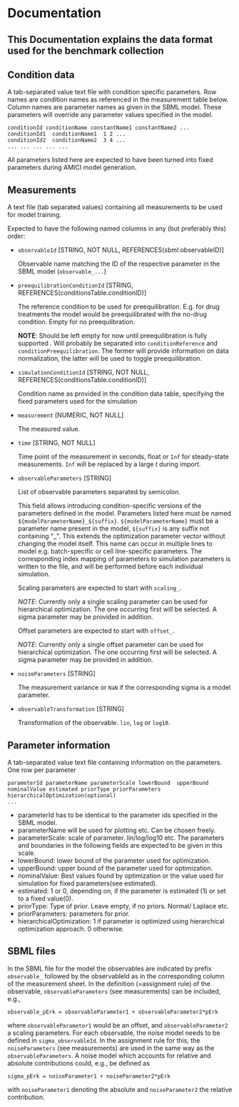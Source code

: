 # Documentation
## This Documentation explains the data format used for the benchmark collection


## Condition data

A tab-separated value text file with condition specific parameters. Row names are 
condition names as referenced in the measurement table below. Column names are 
parameter names as given in the SBML model. These parameters will override any
parameter values specified in the model.

```
conditionId conditionName constantName1 constantName2 ...
conditionId1  conditionName1  1 2 ...
conditionId2  conditionName2  3 4 ...
... ... ... ... ...
```

All parameters listed here are expected to have been turned into fixed 
parameters during AMICI model generation.


## Measurements

A text file (tab separated values) containing all measurements to be used for
model training.

Expected to have the following named columns in any (but preferably this) order:

- `observableId` [STRING, NOT NULL, REFERENCES(sbml.observableID)]
  
  Observable name matching the ID of the respective parameter in the SBML
    model (`observable_...`) 

- `preequilibrationConditionId` [STRING, REFERENCES(conditionsTable.conditionID)]
 
  The reference condition to be used for preequilibration. E.g. for drug 
  treatments the model would be preequilibrated with the no-drug condition.
  Empty for no preequlibration.
  
  **NOTE**: Should be left empty for now until preequilibration is fully 
  supported . Will probably be separated into `conditionReference` and 
  `conditionPreequilibration`. The former will provide information on data 
  normalization, the latter will be used to toggle preequilibration.
  
- `simulationConditionId` [STRING, NOT NULL, REFERENCES(conditionsTable.conditionID)]
  
  Condition name as provided in the condition data table, specifying the 
    fixed parameters used for the simulation 
  
- `measurement` [NUMERIC, NOT NULL]

  The measured value.
  
- `time` [STRING, NOT NULL]

  Time point of the measurement in seconds, float or `Inf` for steady-state 
  measurements. `Inf` will be replaced by a large $t$ during import.
  
- `observableParameters` [STRING]

  List of observable parameters separated by semicolon.
  
  This field allows introducing condition-specific versions of the parameters
  defined in the model. Parameters listed here must be named
  `${modelParameterName}_${suffix}`. `${modelParameterName}` must be a parameter 
  name present in the model, `${suffix}` is any suffix not containing "_". 
  This extends the optimization parameter vector without
  changing the model itself. This name can occur in multiple lines to model e.g.
  batch-specific or cell line-specific parameters. The corresponding index 
  mapping of parameters to simulation parameters is written to the file, and 
  will be performed before each individual simulation.
  
  Scaling parameters are expected to start with `scaling_`.
  
  *NOTE*: Currently only a single scaling parameter can be 
  used for hierarchical optimization. The one occurring first will be selected.
  A sigma parameter may be provided in addition.
  
  Offset parameters are expected to start with `offset_`.
  
  *NOTE*: Currently only a single offset parameter can be 
  used for hierarchical optimization. The one occurring first will be selected.
  A sigma parameter may be provided in addition.
  
- `noiseParameters` [STRING]

  The measurement variance or `NaN` if the corresponding sigma is a model 
  parameter.

- `observableTransformation` [STRING]

  Transformation of the observable. `lin`, `log` or `log10`.



## Parameter information

A tab-separated value text file containing information on the parameters. One row per parameter

```
parameterId parameterName parameterScale lowerBound  upperBound nominalValue estimated priorType priorParameters hierarchicalOptimization(optional)
...
```
- parameterId has to be identical to the parameter ids specified in the SBML model.
- parameterName will be used for plotting etc. Can be chosen freely.
- parameterScale: scale of parameter. lin/log/log10 etc. The parameters and boundaries in the following fields are expected to be given in this scale.
- lowerBound: lower bound of the parameter used for optimization.
- upperBound: upper bound of the parameter used for optimization.
- nominalValue: Best values found by optimization or the value used for simulation for fixed parameters(see estimated).
- estimated: 1 or 0, depending on, if the parameter is estimated (1) or set to a fixed value(0).
- priorType: Type of prior. Leave empty, if no priors. Normal/ Laplace etc.
- priorParameters: parameters for prior.
- hierarchicalOptimization: 1 if parameter is optimized using hierarchical optimization approach. 0 otherwise.

## SBML files

In the SBML file for the model the observables are indicated by prefix `observable_` followed by the observableId as in the corresponding column of the measurement sheet. In the definition (=assignment rule) of the observable, `observableParameters` (see measurements) can be included, e.g., 
```
observable_pErk = observableParameter1 + observableParameter2*pErk 
```
where `observableParameter1` would be an offset, and `observableParameter2` a scaling parameters. 
For each observable, the noise model needs to be defined in `sigma_observableId`. In the assignment rule for this, the `noiseParameters` (see measurements) are used in the same way as the `observableParameters`. A noise model which accounts for relative and absolute contributions could, e.g., be defined as
```
sigma_pErk = noiseParameter1 + noiseParameter2*pErk 
```
with `noiseParameter1` denoting the absolute and `noiseParameter2` the relative contribution.

